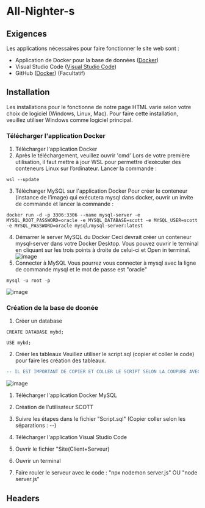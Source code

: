 # All-Nighter-s

## Exigences
Les applications nécessaires pour faire fonctionner le site web sont :
- Application de Docker pour la base de données ([Docker](https://www.docker.com/products/docker-desktop/))
- Visual Studio Code ([Visual Studio Code](https://code.visualstudio.com/download))
- GitHub ([Docker](https://github.com/Ricieus/All-Nighter-s)) (Facultatif)

## Installation
Les installations pour le fonctionne de notre page HTML varie selon votre choix de logiciel (Windows, Linux, Mac). 
Pour faire cette installation, veuillez utiliser Windows comme logiciel principal.

### Télécharger l'application Docker
1. Télécharger l'application Docker
2. Après le téléchargement, veuillez ouvrir 'cmd'
Lors de votre première utilisation, il faut mettre à jour WSL pour permettre d’exécuter des conteneurs Linux sur l’ordinateur. Lancer la commande :
```terminal
wsl --update
```
3. Télécharger MySQL sur l'application Docker
Pour créer le conteneur (instance de l’image) qui exécutera mysql dans docker, ouvrir un invite de commande et lancer la commande :
```terminal
docker run -d -p 3306:3306 --name mysql-server -e MYSQL_ROOT_PASSWORD=oracle -e MYSQL_DATABASE=scott -e MYSQL_USER=scott -e MYSQL_PASSWORD=oracle mysql/mysql-server:latest
```
4. Démarrer le server MySQL du Docker
Ceci devrait créer un conteneur mysql-server dans votre Docker Desktop. Vous pouvez ouvrir le terminal en cliquant sur les trois points à droite de celui-ci et Open in terminal.
![image](https://github.com/Ricieus/All-Nighter-s/assets/118473501/0a7b4105-0ff1-440b-87e0-6480a7d29470)
5. Connecter à MySQL
Vous pourrez vous connecter à mysql avec la ligne de commande mysql et le mot de passe est "oracle"
```terminal
mysql -u root -p
```
![image](https://github.com/Ricieus/All-Nighter-s/assets/118473501/fb964e39-16c7-41b8-a52e-3073e65dfd22)


### Création de la base de doonée
1. Créer un database
```mysql
CREATE DATABASE mybd;

USE mybd;
```
2. Créer les tableaux
Veuillez utiliser le script.sql (copier et coller le code) pour faire les création des tableaux.

```diff
-- IL EST IMPORTANT DE COPIER ET COLLER LE SCRIPT SELON LA COUPURE AVEC ---. NE PAS RESPECTER CETTE COUPURE PEUT AMENER --
```
![image](https://github.com/Ricieus/All-Nighter-s/assets/118473501/983824bd-3230-498a-b86d-adfaf204f1c6)



1. Télécharger l'application Docker MySQL
2. Création de l'utilisateur SCOTT
3. Suivre les étapes dans le fichier "Script.sql" (Copier coller selon les séparations : --)
4. Télécharger l'application Visual Studio Code
5. Ouvrir le fichier "Site(Client+Serveur)
6. Ouvrir un terminal
7. Faire rouler le serveur avec le code :
    "npx nodemon server.js" OU "node server.js"






   <a name="headers"/>
## Headers
